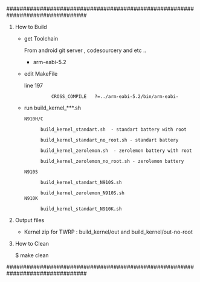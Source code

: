 ################################################################################



1. How to Build

	- get Toolchain

		From android git server , codesourcery and etc ..

		 - arm-eabi-5.2

		

	- edit MakeFile

        line 197
	
                    CROSS_COMPILE	?=../arm-eabi-5.2/bin/arm-eabi-


    - run build_kernel_***.sh
    
          N910H/C
	  
                build_kernel_standart.sh  - standart battery with root
		
                build_kernel_standart_no_root.sh - standart battery
		
                build_kernel_zerolemon.sh  - zerolemon battery with root
		
                build_kernel_zerolemon_no_root.sh - zerolemon battery
		
          N910S
	  
                build_kernel_standart_N910S.sh
		
                build_kernel_zerolemon_N910S.sh
          N910K
	  
                build_kernel_standart_N910K.sh

2. Output files

	- Kernel zip for TWRP : build_kernel/out and build_kernel/out-no-root




3. How to Clean	

	  $ make clean



################################################################################
